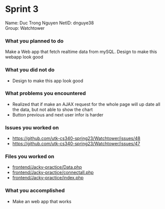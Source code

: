 # Sprint 3

Name: Duc Trong Nguyen 
NetID: dnguye38  
Group: Watchtower  

### What you planned to do

Make a Web app that fetch realtime data from mySQL.
Design to make this webapp look good

### What you did not do

- Design to make this app look good

### What problems you encountered

- Realized that if make an AJAX request for the whole page will up date all the data, but not able to show the chart
- Button previous and next user infor is harder

### Issues you worked on

- https://github.com/utk-cs340-spring23/Watchtower/issues/48
- https://github.com/utk-cs340-spring23/Watchtower/issues/47

### Files you worked on
- [frontend/Jacky-practice/Data.php](https://github.com/utk-cs340-spring23/Watchtower/blob/8a4bd65970571bfdb5968348898b66f0808fb7f7/frontend/Jacky-practice/Data.php)
- [frontend/Jacky-practice/connectall.php](https://github.com/utk-cs340-spring23/Watchtower/blob/aebceac6b49441a76e2796465bf1ca33e7de7b38/frontend/Jacky-practice/connectall.php)
- [frontend/Jacky-practice/index.php](https://github.com/utk-cs340-spring23/Watchtower/blob/8a4bd65970571bfdb5968348898b66f0808fb7f7/frontend/Jacky-practice/index.php)



### What you accomplished

- Make an web app that works
